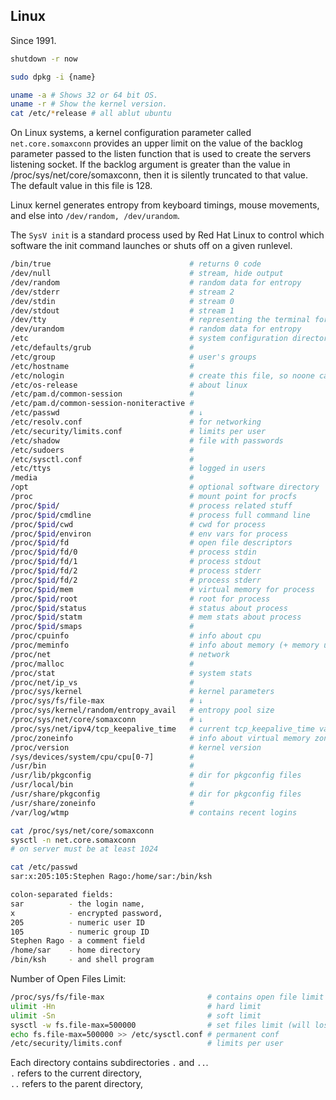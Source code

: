 Linux
-

Since 1991.

````sh
shutdown -r now

sudo dpkg -i {name}

uname -a # Shows 32 or 64 bit OS.
uname -r # Show the kernel version.
cat /etc/*release # all ablut ubuntu
````

On Linux systems, a kernel configuration parameter called `net.core.somaxconn`
provides an upper limit on the value of the backlog parameter passed to the listen function
that is used to create the servers listening socket.
If the backlog argument is greater than the value in /proc/sys/net/core/somaxconn,
then it is silently truncated to that value.
The default value in this file is 128.

Linux kernel generates entropy from keyboard timings, mouse movements, and else into
`/dev/random, /dev/urandom`.

The `SysV init` is a standard process used by Red Hat Linux to control
which software the init command launches or shuts off on a given runlevel.

````sh
/bin/true                               # returns 0 code
/dev/null                               # stream, hide output
/dev/random                             # random data for entropy
/dev/stderr                             # stream 2
/dev/stdin                              # stream 0
/dev/stdout                             # stream 1
/dev/tty                                # representing the terminal for the current process
/dev/urandom                            # random data for entropy
/etc                                    # system configuration directory
/etc/defaults/grub                      #
/etc/group                              # user's groups
/etc/hostname                           #
/etc/nologin                            # create this file, so noone can login to machine
/etc/os-release                         # about linux
/etc/pam.d/common-session               #
/etc/pam.d/common-session-noniteractive #
/etc/passwd                             # ↓
/etc/resolv.conf                        # for networking
/etc/security/limits.conf               # limits per user
/etc/shadow                             # file with passwords
/etc/sudoers                            #
/etc/sysctl.conf                        #
/etc/ttys                               # logged in users
/media                                  #
/opt                                    # optional software directory
/proc                                   # mount point for procfs
/proc/$pid/                             # process related stuff
/proc/$pid/cmdline                      # process full command line
/proc/$pid/cwd                          # cwd for process
/proc/$pid/environ                      # env vars for process
/proc/$pid/fd                           # open file descriptors
/proc/$pid/fd/0                         # process stdin
/proc/$pid/fd/1                         # process stdout
/proc/$pid/fd/2                         # process stderr
/proc/$pid/fd/2                         # process stderr
/proc/$pid/mem                          # virtual memory for process
/proc/$pid/root                         # root for process
/proc/$pid/status                       # status about process
/proc/$pid/statm                        # mem stats about process
/proc/$pid/smaps                        #
/proc/cpuinfo                           # info about cpu
/proc/meminfo                           # info about memory (+ memory usage)
/proc/net                               # network
/proc/malloc                            #
/proc/stat                              # system stats
/proc/net/ip_vs                         #
/proc/sys/kernel                        # kernel parameters
/proc/sys/fs/file-max                   # ↓
/proc/sys/kernel/random/entropy_avail   # entropy pool size
/proc/sys/net/core/somaxconn            # ↓
/proc/sys/net/ipv4/tcp_keepalive_time   # current tcp_keepalive_time value
/proc/zoneinfo                          # info about virtual memory zones
/proc/version                           # kernel version
/sys/devices/system/cpu/cpu[0-7]        #
/usr/bin                                #
/usr/lib/pkgconfig                      # dir for pkgconfig files
/usr/local/bin                          #
/usr/share/pkgconfig                    # dir for pkgconfig files
/usr/share/zoneinfo                     #
/var/log/wtmp                           # contains recent logins
````

````sh
cat /proc/sys/net/core/somaxconn
sysctl -n net.core.somaxconn
# on server must be at least 1024
````

````sh
cat /etc/passwd
sar:x:205:105:Stephen Rago:/home/sar:/bin/ksh

colon-separated fields:
sar          - the login name,
x            - encrypted password,
205          - numeric user ID
105          - numeric group ID
Stephen Rago - a comment field
/home/sar    - home directory
/bin/ksh     - and shell program
````

Number of Open Files Limit:
````sh
/proc/sys/fs/file-max                       # contains open file limit
ulimit -Hn                                  # hard limit
ulimit -Sn                                  # soft limit
sysctl -w fs.file-max=500000                # set files limit (will lost after reboot)
echo fs.file-max=500000 >> /etc/sysctl.conf # permanent conf
/etc/security/limits.conf                   # limits per user
````

Each directory contains subdirectories `.` and `..`.
<br>`.` refers to the current directory,
<br>`..` refers to the parent directory,
